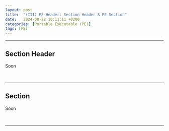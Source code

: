 ```yaml
---
layout:	post
title:  "(III) PE Header: Section Header & PE Section"
date:   2024-08-22 10:11:11 +0200
categories: [Portable Executable (PE)]
tags: [PE]
---
```


---


## Section Header

Soon

<br>

---

## Section

Soon

<br>

---